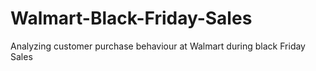 # Walmart-Black-Friday-Sales
Analyzing customer purchase  behaviour at Walmart during black Friday Sales
